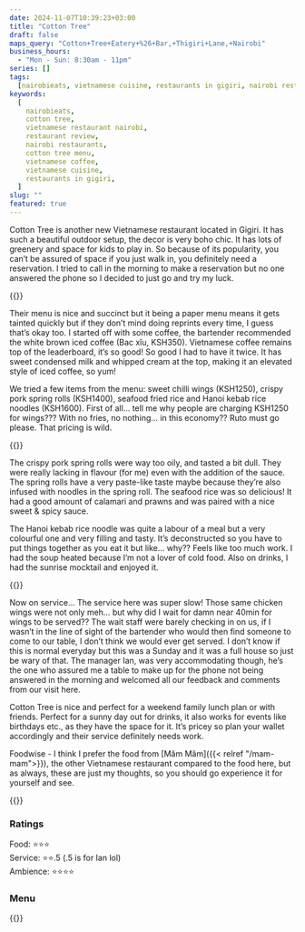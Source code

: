 ```yaml
---
date: 2024-11-07T10:39:23+03:00
title: "Cotton Tree"
draft: false
maps_query: "Cotton+Tree+Eatery+%26+Bar,+Thigiri+Lane,+Nairobi"
business_hours:
  - "Mon - Sun: 8:30am - 11pm"
series: []
tags:
  [nairobieats, vietnamese cuisine, restaurants in gigiri, nairobi restaurants]
keywords:
  [
    nairobieats,
    cotton tree,
    vietnamese restaurant nairobi,
    restaurant review,
    nairobi restaurants,
    cotton tree menu,
    vietnamese coffee,
    vietnamese cuisine,
    restaurants in gigiri,
  ]
slug: ""
featured: true
---
```


Cotton Tree is another new Vietnamese restaurant located in Gigiri. It has such a beautiful outdoor setup, the decor is very boho chic. It has lots of greenery and space for kids to play in. So because of its popularity, you can’t be assured of space if you just walk in, you definitely need a reservation. I tried to call in the morning to make a reservation but no one answered the phone so I decided to just go and try my luck.

{{<image-gallery key="cotton-tree" titles="cotton-tree01 cotton-tree02 cotton-tree03 cotton-tree04">}}

Their menu is nice and succinct but it being a paper menu means it gets tainted quickly but if they don’t mind doing reprints every time, I guess that’s okay too. I started off with some coffee, the bartender recommended the white brown iced coffee (Bac xîu, KSH350). Vietnamese coffee remains top of the leaderboard, it’s so good! So good I had to have it twice. It has sweet condensed milk and whipped cream at the top, making it an elevated style of iced coffee, so yum!

We tried a few items from the menu: sweet chilli wings (KSH1250), crispy pork spring rolls (KSH1400), seafood fried rice and Hanoi kebab rice noodles (KSH1600). First of all… tell me why people are charging KSH1250 for wings??? With no fries, no nothing… in this economy?? Ruto must go please. That pricing is wild.

{{<image-gallery key="cotton-tree" titles="cotton-tree08 cotton-tree09 cotton-tree10 cotton-tree12">}}

The crispy pork spring rolls were way too oily, and tasted a bit dull. They were really lacking in flavour (for me) even with the addition of the sauce. The spring rolls have a very paste-like taste maybe because they’re also infused with noodles in the spring roll. The seafood rice was so delicious! It had a good amount of calamari and prawns and was paired with a nice sweet & spicy sauce.

The Hanoi kebab rice noodle was quite a labour of a meal but a very colourful one and very filling and tasty. It’s deconstructed so you have to put things together as you eat it but like… why?? Feels like too much work. I had the soup heated because I’m not a lover of cold food. Also on drinks, I had the sunrise mocktail and enjoyed it.

{{<image-gallery key="cotton-tree" titles="cotton-tree11 cotton-tree13 cotton-tree14 cotton-tree15">}}

Now on service… The service here was super slow! Those same chicken wings were not only meh… but why did I wait for damn near 40min for wings to be served?? The wait staff were barely checking in on us, if I wasn’t in the line of sight of the bartender who would then find someone to come to our table, I don’t think we would ever get served. I don’t know if this is normal everyday but this was a Sunday and it was a full house so just be wary of that. The manager Ian, was very accommodating though, he’s the one who assured me a table to make up for the phone not being answered in the morning and welcomed all our feedback and comments from our visit here.

Cotton Tree is nice and perfect for a weekend family lunch plan or with friends. Perfect for a sunny day out for drinks, it also works for events like birthdays etc., as they have the space for it. It’s pricey so plan your wallet accordingly and their service definitely needs work.

Foodwise - I think I prefer the food from [Măm Măm]({{< relref "/mam-mam">}}), the other Vietnamese restaurant compared to the food here, but as always, these are just my thoughts, so you should go experience it for yourself and see.

{{<image-gallery key="cotton-tree" titles="cotton-tree16 cotton-tree05 cotton-tree06 cotton-tree07">}}

### Ratings

Food: ⭐️⭐️⭐️<br>
Service: ⭐️⭐️.5 (.5 is for Ian lol) <br>
Ambience: ⭐️⭐️⭐️⭐️<br>

### Menu

{{<remote-image-gallery key="cotton-tree-menu">}}
